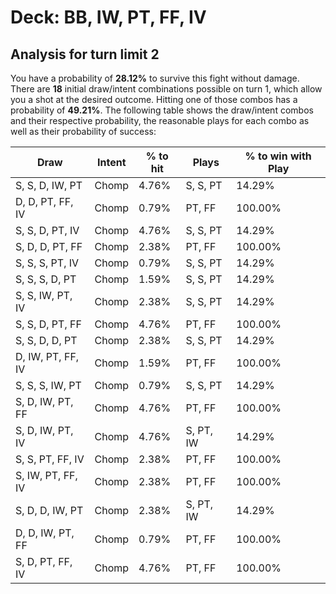 # Deck: BB, IW, PT, FF, IV
## Analysis for turn limit 2
You have a probability of **28.12%** to survive this fight without damage. There are **18** initial draw/intent combinations possible on turn 1, which allow you a shot at the desired outcome. Hitting one of those combos has a probability of **49.21%**.
The following table shows the draw/intent combos and their respective probability, the reasonable plays for each combo as well as their probability of success:

|Draw|Intent|% to hit|Plays|% to win with Play|
|----|------|--------|-----|------------------|
|S, S, D, IW, PT|Chomp|4.76%|S, S, PT|14.29%|
|D, D, PT, FF, IV|Chomp|0.79%|PT, FF|100.00%|
|S, S, D, PT, IV|Chomp|4.76%|S, S, PT|14.29%|
|S, D, D, PT, FF|Chomp|2.38%|PT, FF|100.00%|
|S, S, S, PT, IV|Chomp|0.79%|S, S, PT|14.29%|
|S, S, S, D, PT|Chomp|1.59%|S, S, PT|14.29%|
|S, S, IW, PT, IV|Chomp|2.38%|S, S, PT|14.29%|
|S, S, D, PT, FF|Chomp|4.76%|PT, FF|100.00%|
|S, S, D, D, PT|Chomp|2.38%|S, S, PT|14.29%|
|D, IW, PT, FF, IV|Chomp|1.59%|PT, FF|100.00%|
|S, S, S, IW, PT|Chomp|0.79%|S, S, PT|14.29%|
|S, D, IW, PT, FF|Chomp|4.76%|PT, FF|100.00%|
|S, D, IW, PT, IV|Chomp|4.76%|S, PT, IW|14.29%|
|S, S, PT, FF, IV|Chomp|2.38%|PT, FF|100.00%|
|S, IW, PT, FF, IV|Chomp|2.38%|PT, FF|100.00%|
|S, D, D, IW, PT|Chomp|2.38%|S, PT, IW|14.29%|
|D, D, IW, PT, FF|Chomp|0.79%|PT, FF|100.00%|
|S, D, PT, FF, IV|Chomp|4.76%|PT, FF|100.00%|
